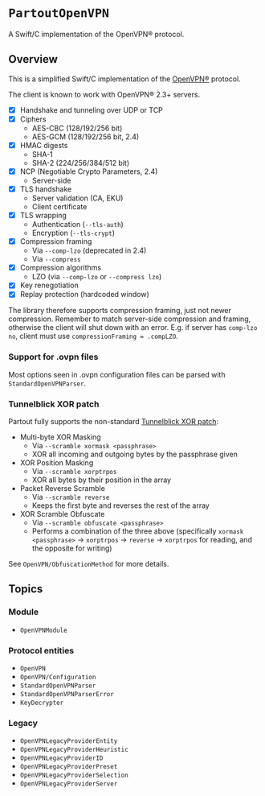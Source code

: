 # ``PartoutOpenVPN``

A Swift/C implementation of the OpenVPN® protocol.

## Overview

This is a simplified Swift/C implementation of the [OpenVPN®][dep-openvpn] protocol.

The client is known to work with OpenVPN® 2.3+ servers.

- [x] Handshake and tunneling over UDP or TCP
- [x] Ciphers
    - AES-CBC (128/192/256 bit)
    - AES-GCM (128/192/256 bit, 2.4)
- [x] HMAC digests
    - SHA-1
    - SHA-2 (224/256/384/512 bit)
- [x] NCP (Negotiable Crypto Parameters, 2.4)
    - Server-side
- [x] TLS handshake
    - Server validation (CA, EKU)
    - Client certificate
- [x] TLS wrapping
    - Authentication (`--tls-auth`)
    - Encryption (`--tls-crypt`)
- [x] Compression framing
    - Via `--comp-lzo` (deprecated in 2.4)
    - Via `--compress`
- [x] Compression algorithms
    - LZO (via `--comp-lzo` or `--compress lzo`)
- [x] Key renegotiation
- [x] Replay protection (hardcoded window)

The library therefore supports compression framing, just not newer compression. Remember to match server-side compression and framing, otherwise the client will shut down with an error. E.g. if server has `comp-lzo no`, client must use `compressionFraming = .compLZO`.

### Support for .ovpn files

Most options seen in .ovpn configuration files can be parsed with ``StandardOpenVPNParser``.

### Tunnelblick XOR patch

Partout fully supports the non-standard [Tunnelblick XOR patch][dep-tunnelblick-xor]:

- Multi-byte XOR Masking
    - Via `--scramble xormask <passphrase>`
    - XOR all incoming and outgoing bytes by the passphrase given
- XOR Position Masking
    - Via `--scramble xorptrpos`
    - XOR all bytes by their position in the array
- Packet Reverse Scramble
    - Via `--scramble reverse`
    - Keeps the first byte and reverses the rest of the array
- XOR Scramble Obfuscate
    - Via `--scramble obfuscate <passphrase>`
    - Performs a combination of the three above (specifically `xormask <passphrase>` -> `xorptrpos` -> `reverse` -> `xorptrpos` for reading, and the opposite for writing)

See ``OpenVPN/ObfuscationMethod`` for more details.

## Topics

### Module

- ``OpenVPNModule``

### Protocol entities

- ``OpenVPN``
- ``OpenVPN/Configuration``
- ``StandardOpenVPNParser``
- ``StandardOpenVPNParserError``
- ``KeyDecrypter``

### Legacy

- ``OpenVPNLegacyProviderEntity``
- ``OpenVPNLegacyProviderHeuristic``
- ``OpenVPNLegacyProviderID``
- ``OpenVPNLegacyProviderPreset``
- ``OpenVPNLegacyProviderSelection``
- ``OpenVPNLegacyProviderServer``

[dep-openvpn]: https://openvpn.net/index.php/open-source/overview.html
[dep-tunnelblick-xor]: https://tunnelblick.net/cOpenvpn_xorpatch.html
